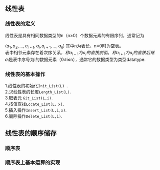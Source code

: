 ## 线性表
### 线性表的定义
线性表是具有相同数据类型的n（n≥0）个数据元素的有限序列，通常记为

$(a_1,a_2,...,a_{i-1},a_i,a_{i+1},...,a_n)$ 
其中n为表长，n=0时为空表。  
表中相邻元素存在着次序关系，$称a_{i-1}为a_i的直接前驱，称a_{i+1}为a_i的直接后继$  
$a_i$是表中序号为i的数据元素（0≤i≤n），通常它的数据类型为类型datatype.
### 线性表的基本操作
1.线性表的初始化```Init_List(L) ```.    
2.求线性表的长度```Length_List(L)```.  
3.取表元  ```Git_List(L,i)```.     
4.按值查找```Locate_List(L，x)```.   
5.插入操作```Insert_List(L,i,x)```.  
6.删除操作```Delete_List(L,i)```.  
## 线性表的顺序储存
### 顺序表

### 顺序表上基本运算的实现

